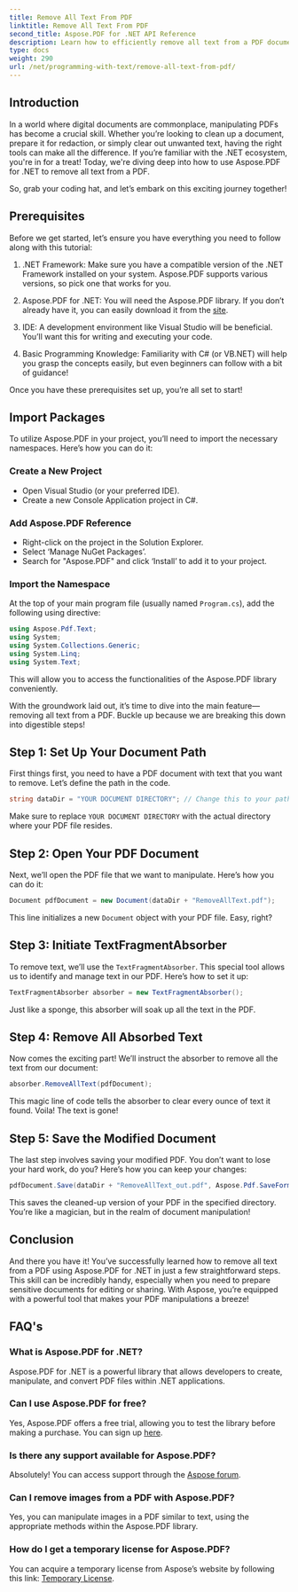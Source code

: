 ```yaml
---
title: Remove All Text From PDF
linktitle: Remove All Text From PDF
second_title: Aspose.PDF for .NET API Reference
description: Learn how to efficiently remove all text from a PDF document using Aspose.PDF for .NET. Follow our simple guide to master PDF manipulation.
type: docs
weight: 290
url: /net/programming-with-text/remove-all-text-from-pdf/
---
```

## Introduction

In a world where digital documents are commonplace, manipulating PDFs has become a crucial skill. Whether you’re looking to clean up a document, prepare it for redaction, or simply clear out unwanted text, having the right tools can make all the difference. If you’re familiar with the .NET ecosystem, you're in for a treat! Today, we're diving deep into how to use Aspose.PDF for .NET to remove all text from a PDF. 

So, grab your coding hat, and let’s embark on this exciting journey together!

## Prerequisites

Before we get started, let’s ensure you have everything you need to follow along with this tutorial:

1. .NET Framework: Make sure you have a compatible version of the .NET Framework installed on your system. Aspose.PDF supports various versions, so pick one that works for you.
   
2. Aspose.PDF for .NET: You will need the Aspose.PDF library. If you don’t already have it, you can easily download it from the [site](https://releases.aspose.com/pdf/net/).

3. IDE: A development environment like Visual Studio will be beneficial. You’ll want this for writing and executing your code.

4. Basic Programming Knowledge: Familiarity with C# (or VB.NET) will help you grasp the concepts easily, but even beginners can follow with a bit of guidance!

Once you have these prerequisites set up, you’re all set to start!

## Import Packages

To utilize Aspose.PDF in your project, you’ll need to import the necessary namespaces. Here’s how you can do it:

### Create a New Project

- Open Visual Studio (or your preferred IDE).
- Create a new Console Application project in C#.

### Add Aspose.PDF Reference

- Right-click on the project in the Solution Explorer.
- Select ‘Manage NuGet Packages’.
- Search for "Aspose.PDF" and click ‘Install’ to add it to your project.

### Import the Namespace

At the top of your main program file (usually named `Program.cs`), add the following using directive:

```csharp
using Aspose.Pdf.Text;
using System;
using System.Collections.Generic;
using System.Linq;
using System.Text;
```

This will allow you to access the functionalities of the Aspose.PDF library conveniently.

With the groundwork laid out, it’s time to dive into the main feature—removing all text from a PDF. Buckle up because we are breaking this down into digestible steps!

## Step 1: Set Up Your Document Path 

First things first, you need to have a PDF document with text that you want to remove. Let’s define the path in the code.

```csharp
string dataDir = "YOUR DOCUMENT DIRECTORY"; // Change this to your path
```

Make sure to replace `YOUR DOCUMENT DIRECTORY` with the actual directory where your PDF file resides.

## Step 2: Open Your PDF Document

Next, we’ll open the PDF file that we want to manipulate. Here’s how you can do it:

```csharp
Document pdfDocument = new Document(dataDir + "RemoveAllText.pdf");
```

This line initializes a new `Document` object with your PDF file. Easy, right?

## Step 3: Initiate TextFragmentAbsorber

To remove text, we’ll use the `TextFragmentAbsorber`. This special tool allows us to identify and manage text in our PDF. Here’s how to set it up:

```csharp
TextFragmentAbsorber absorber = new TextFragmentAbsorber();
```

Just like a sponge, this absorber will soak up all the text in the PDF.

## Step 4: Remove All Absorbed Text

Now comes the exciting part! We’ll instruct the absorber to remove all the text from our document:

```csharp
absorber.RemoveAllText(pdfDocument);
```

This magic line of code tells the absorber to clear every ounce of text it found. Voila! The text is gone!

## Step 5: Save the Modified Document

The last step involves saving your modified PDF. You don’t want to lose your hard work, do you? Here’s how you can keep your changes:

```csharp
pdfDocument.Save(dataDir + "RemoveAllText_out.pdf", Aspose.Pdf.SaveFormat.Pdf);
```

This saves the cleaned-up version of your PDF in the specified directory. You’re like a magician, but in the realm of document manipulation!

## Conclusion

And there you have it! You’ve successfully learned how to remove all text from a PDF using Aspose.PDF for .NET in just a few straightforward steps. This skill can be incredibly handy, especially when you need to prepare sensitive documents for editing or sharing. With Aspose, you’re equipped with a powerful tool that makes your PDF manipulations a breeze!

## FAQ's

### What is Aspose.PDF for .NET?
Aspose.PDF for .NET is a powerful library that allows developers to create, manipulate, and convert PDF files within .NET applications.

### Can I use Aspose.PDF for free?
Yes, Aspose.PDF offers a free trial, allowing you to test the library before making a purchase. You can sign up [here](https://releases.aspose.com/).

### Is there any support available for Aspose.PDF?
Absolutely! You can access support through the [Aspose forum](https://forum.aspose.com/c/pdf/10).

### Can I remove images from a PDF with Aspose.PDF?
Yes, you can manipulate images in a PDF similar to text, using the appropriate methods within the Aspose.PDF library.

### How do I get a temporary license for Aspose.PDF?
You can acquire a temporary license from Aspose’s website by following this link: [Temporary License](https://purchase.aspose.com/temporary-license/).

